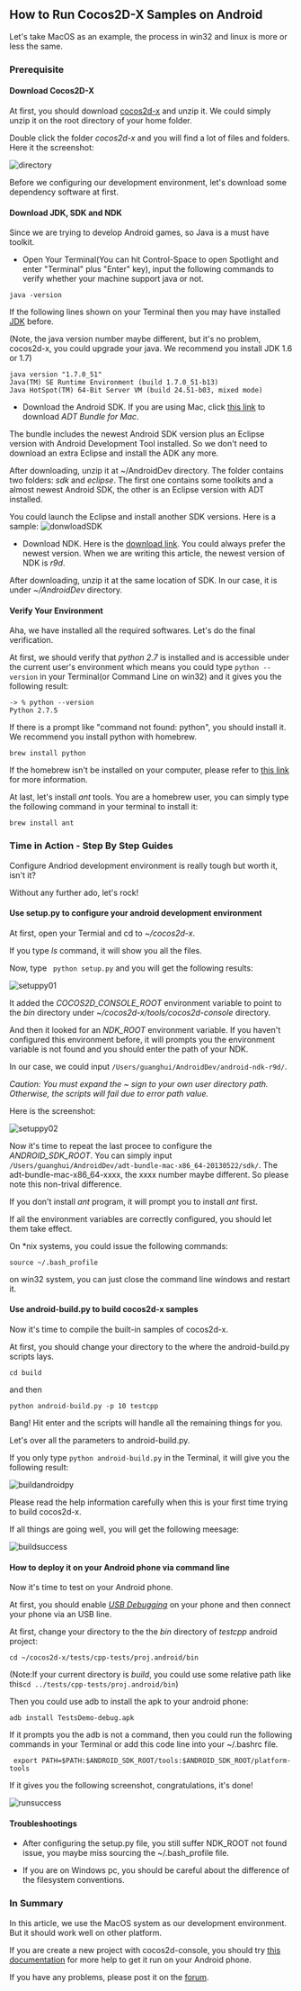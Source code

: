 ## How to Run Cocos2D-X Samples on Android

Let's take MacOS as an example, the process in win32 and linux is more or less the same.

### Prerequisite

#### Download Cocos2D-X
At first, you should download [cocos2d-x](http://cocos2d-x.org/download) and unzip it. We could simply unzip it on the root directory of your home folder.

Double click the folder *cocos2d-x* and you will find a lot of files and folders. Here it the screenshot:

![directory](./res/cocos2dxdirectory.png)

Before we configuring our development environment, let's download some dependency software at first.

#### Download JDK, SDK and NDK
Since we are trying to develop Android games, so Java is a must have toolkit.

- Open Your Terminal(You can hit Control-Space to open Spotlight and enter "Terminal" plus "Enter" key), input the following commands to verify whether your machine support java or not.

```
java -version
```
If the following lines shown on your Terminal then you may have installed [JDK](http://www.oracle.com/technetwork/java/javase/downloads/index.html) before.

(Note, the java version number maybe different, but it's no problem, cocos2d-x, you could upgrade your java. We recommend you install JDK 1.6 or 1.7)

```
java version "1.7.0_51"
Java(TM) SE Runtime Environment (build 1.7.0_51-b13)
Java HotSpot(TM) 64-Bit Server VM (build 24.51-b03, mixed mode)
```
- Download the Android SDK. If you are using Mac, click [this link](https://developer.android.com/sdk/index.html?hl=sk) to download *ADT Bundle for Mac*.

The bundle includes the newest Android SDK version plus an Eclipse version with Android Development Tool installed. So we don't need to download an extra Eclipse and install
the ADK any more.

After downloading, unzip it at ~/AndroidDev directory. The folder contains two folders: *sdk* and *eclipse*. The first one contains some toolkits and a almost newest Android SDK,
the other is an Eclipse version with ADT installed.

You could launch the Eclipse and install another SDK versions. Here is a sample:
![donwloadSDK](./res/donwloadSDK.png)

- Download NDK. Here is the [download link](https://developer.android.com/tools/sdk/ndk/index.html). You could always prefer the newest version. When we are writing this article, the newest version of NDK is *r9d*. 

After downloading, unzip it at the same location of SDK. In our case, it is under *~/AndroidDev* directory.


#### Verify Your Environment
Aha, we have installed all the required softwares. Let's do the final verification.

At first, we should verify that *python 2.7* is installed and is accessible under the current user's environment which means you could type `python --version` in your Terminal(or Command Line on win32) and it gives you the following result:

```
-> % python --version
Python 2.7.5
```

If there is a prompt like "command not found: python", you should install it. We recommend you install python with homebrew.

```
brew install python
```
If the homebrew isn't be installed on your computer, please refer to [this link](http://brew.sh/) for more information.

At last, let's install *ant* tools. You are a homebrew user, you can simply type the following command in your terminal to install it:

```
brew install ant
```


### Time in Action - Step By Step Guides
Configure Andriod development environment is really tough but worth it, isn't it? 

Without any further ado, let's rock!
#### Use setup.py to configure your android development environment
At first, open your Termial and cd to *~/cocos2d-x*.

If you type *ls* command, it will show you all the files. 

Now, type ` python setup.py` and you will get the following results:

![setuppy01](./res/setuppy01.png)

It added the *COCOS2D_CONSOLE_ROOT* environment variable to point to the *bin* directory under *~/cocos2d-x/tools/cocos2d-console* directory.


And then it looked for an *NDK_ROOT* environment variable. If you haven't configured this environment before, it will prompts you the environment variable is not found and you should enter the path of your NDK.

In our case, we could input `/Users/guanghui/AndroidDev/android-ndk-r9d/`. 

*Caution: You must expand the ~ sign to your own user directory path. Otherwise, the scripts will fail due to error path value.*

Here is the screenshot:

![setuppy02](./res/setuppy02.png)

Now it's time to repeat the last procee to configure the *ANDROID_SDK_ROOT*. You can simply input `/Users/guanghui/AndroidDev/adt-bundle-mac-x86_64-20130522/sdk/`. The adt-bundle-mac-x86_64-xxxx, the xxxx number maybe different. So please note this non-trival difference.

If you don't install *ant* program, it will prompt you to install *ant* first.

If all the environment variables are correctly configured, you should let them take effect.

On *nix systems, you could issue the following commands:

```
source ~/.bash_profile
```

on win32 system, you can just close the command line windows and restart it.


#### Use android-build.py to build cocos2d-x samples

Now it's time to compile the built-in samples of cocos2d-x.

At first, you should change your directory to the where the android-build.py scripts lays.

```
cd build
```

and then 

```
python android-build.py -p 10 testcpp
```
Bang! Hit enter and the scripts will handle all the remaining things for you.

Let's over all the parameters to android-build.py. 

If you only type `python android-build.py` in the Terminal, it will give you the following result:

![buildandroidpy](./res/buildandroidpy.png)

Please read the help information carefully when this is your first time trying to build cocos2d-x.

If all things are going well, you will get the following meesage:

![buildsuccess](./res/buildsuccess.png)


#### How to deploy it on your Android phone via command line
Now it's time to test on your Android phone.

At first, you should enable *[USB Debugging](http://stackoverflow.com/questions/16707137/how-to-find-and-turn-on-usb-debugging-mode-on-nexus-4)* on your phone and then connect your phone via an USB line.

At first, change your directory to the the *bin* directory of *testcpp* android project:

```
cd ~/cocos2d-x/tests/cpp-tests/proj.android/bin
```

(Note:If your current directory is *build*, you could use some relative path like this`cd ../tests/cpp-tests/proj.android/bin`)

Then you could use adb to install the apk to your android phone:

```
adb install TestsDemo-debug.apk
```

If it prompts you the adb is not a command, then you could run the following commands in your Terminal or add this code line into your ~/.bashrc file.

```
 export PATH=$PATH:$ANDROID_SDK_ROOT/tools:$ANDROID_SDK_ROOT/platform-tools
```

If it gives you the following screenshot, congratulations, it's done!

![runsuccess](./res/runsuccess.png)

#### Troubleshootings
- After configuring the setup.py file, you still suffer NDK_ROOT not found issue, you maybe miss sourcing the ~/.bash_profile file.

- If you are on Windows pc, you should be careful about the difference of the filesystem conventions.


### In Summary
In this article, we use the MacOS system as our development environment. But it should work well on other platform. 

If you are create a new project with cocos2d-console, you should try [this documentation]() for more help to get it run on your Android phone.

If you have any problems, please post it on the [forum](http://cocos2d-x.org/forums/6).